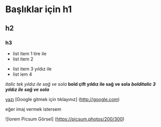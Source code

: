 # Başlıklar için h1
## h2
### h3

- list  item 1 tire ile
- list item 2

* list item 3 yıldız ile
* list iem 4

*italic tek yıldız ile sağ ve sola*
**bold çift yıldız ile sağ ve sola**
***bolditalic 3 yıldız ile sağ ve sola*** 

[yazı](url)
[Google gitmek için tıklayınız] (http://google.com)

eğer imaj vermek istersem

![lorem Picsum Görsel] (https://picsum.photos/200/300)